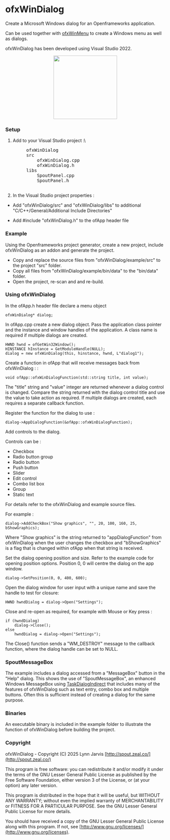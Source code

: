# ofxWinDialog

Create a Microsoft Windows dialog for an Openframeworks application.

Can be used together with [ofxWinMenu](https://github.com/leadedge/ofxWinMenu) to create a Windows menu as well as dialogs.

ofxWinDialog has been developed using Visual Studio 2022.

<p style="text-align:center;"><img src="https://github.com/user-attachments/assets/91dbe0ec-de96-4c10-82f0-27e43cbf6c86"  width="200"/></p>

### Setup

1. Add to your Visual Studio project :\
	<pre>
		ofxWinDialog
		src
			ofxWinDialog.cpp
			ofxWinDialog.h
		libs
			SpoutPanel.cpp
			SpoutPanel.h
	</pre>

2. In the Visual Studio project properties :

- Add "ofxWinDialog/src" and "ofxWinDialog/libs" to additional "C/C++/General/Additional Include Directories"

- Add #include "ofxWinDialog.h" to the ofApp header file

### Example

Using the Openframeworks project generator, create a new project, include ofxWinDialog as an addon and generate the project.

- Copy and replace the source files from "ofxWinDialog/example/src" to the project "src" folder.
- Copy all files from "ofxWinDialog/example/bin/data" to the "bin/data" folder.
- Open the project, re-scan and and re-build.

### Using ofxWinDialog

In the ofApp.h header file declare a menu object

    ofxWinDialog* dialog;
	
In ofApp.cpp create a new dialog object. Pass the application class pointer and the instance and window handles of the application. A class name is required if multiple dialogs are created.

	HWND hwnd = ofGetWin32Window();
	HINSTANCE hInstance = GetModuleHandle(NULL);
    dialog = new ofxWinDialog(this, hinstance, hwnd, L"dialog1");
  
Create a function in ofApp that will receive messages back from ofxWinDialog : :

    void ofApp::ofxWinDialogFunction(std::string title, int value);
  
The "title" string and "value" integer are returned whenever a dialog control is changed. Compare the string returned with the dialog control title and use the value to take action as required. If multiple dialogs are created, each requires a separate callback function.

Register the function for the dialog to use :

	dialog->AppDialogFunction(&ofApp::ofxWinDialogFunction);
	
Add controls to the dialog.

Controls can be :
- Checkbox
- Radio button group
- Radio button
- Push button
- Slider
- Edit control
- Combo list box
- Group
- Static text

For details refer to the ofxWinDialog and example source files.

For example :

	dialog->AddCheckBox("Show graphics", "", 20, 100, 160, 25, bShowGraphics);

Where "Show graphics" is the string returned to "appDialogFunction" from ofxWinDialog when the user changes the checkbox and "bShowGraphics" is a flag that is changed within ofApp when that string is received.

Set the dialog opening position and size. Refer to the example code for opening position options. Position 0, 0 will centre the dialog on the app window.

	dialog->SetPosition(0, 0, 400, 600);
	
Open the dialog window for user input with a unique name and save the handle to test for closure:

	HWND hwndDialog = dialog->Open("Settings");
	
Close and re-open as required, for example with Mouse or Key press :

	if (hwndDialog)
		dialog->Close();
	else
		hwndDialog = dialog->Open("Settings");

The Close() function sends a "WM_DESTROY" message to the callback function, where the dialog handle can be set to NULL.

### SpoutMessageBox

The example includes a dialog accessed from a "MessageBox" button in the "Help" dialog. This shows the use of "SpoutMessageBox", an enhanced Windows MessageBox using [TaskDialogIndirect](https://learn.microsoft.com/en-us/windows/win32/api/commctrl/nf-commctrl-taskdialogindirect) that includes many of the features of ofxWinDialog such as text entry, combo box and multiple buttons. Often this is sufficient instead of creating a dialog for the same purpose.

### Binaries

An executable binary is included in the example folder to illustrate the function of ofxWinDialog before building the project.

### Copyright

ofxWinDialog - Copyright (C) 2025 Lynn Jarvis [http://spout.zeal.co/](http://spout.zeal.co/)

This program is free software: you can redistribute it and/or modify it under the terms of the GNU Lesser  General Public License as published by the Free Software Foundation, either version 3 of the License, or (at your option) any later version.

This program is distributed in the hope that it will be useful, but WITHOUT ANY WARRANTY; without even the implied warranty of MERCHANTABILITY or FITNESS FOR A PARTICULAR PURPOSE.  See the GNU Lesser General Public License for more details.

You should have received a copy of the GNU Lesser General Public License along with this program.  If not, see [http://www.gnu.org/licenses/](http://www.gnu.org/licenses).
